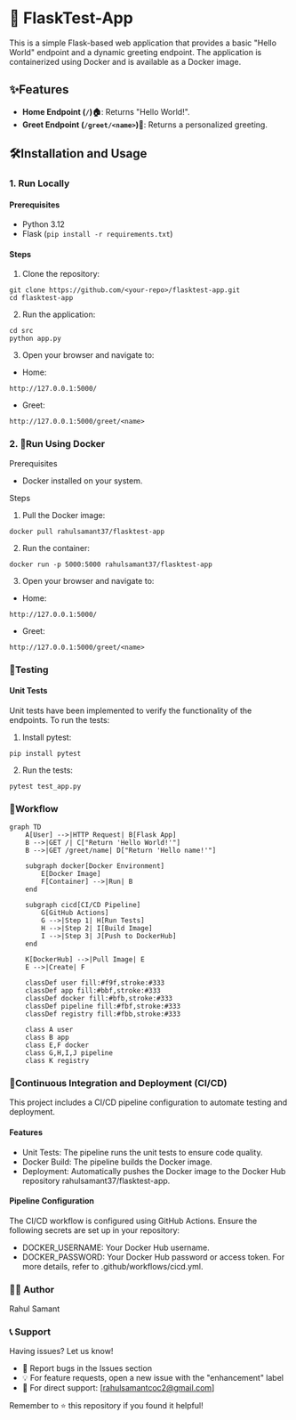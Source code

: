 # 🚀 FlaskTest-App

This is a simple Flask-based web application that provides a basic "Hello World" endpoint and a dynamic greeting endpoint. The application is containerized using Docker and is available as a Docker image.



## ✨Features

- **Home Endpoint (`/`)🏠**: Returns "Hello World!".
- **Greet Endpoint (`/greet/<name>`)👋**: Returns a personalized greeting.



## 🛠️Installation and Usage

### 1. Run Locally

#### Prerequisites
- Python 3.12
- Flask (`pip install -r requirements.txt`)

#### Steps
1. Clone the repository:
```
git clone https://github.com/<your-repo>/flasktest-app.git
cd flasktest-app
```
2. Run the application:
```
cd src
python app.py
```
3. Open your browser and navigate to:
- Home:
```
http://127.0.0.1:5000/
```
- Greet:
```
http://127.0.0.1:5000/greet/<name>
```
### 2. 🐳Run Using Docker
Prerequisites
- Docker installed on your system.

Steps
1. Pull the Docker image:
```
docker pull rahulsamant37/flasktest-app
```
2. Run the container:
```
docker run -p 5000:5000 rahulsamant37/flasktest-app
```
3. Open your browser and navigate to:
- Home:
```
http://127.0.0.1:5000/
```
- Greet:
```
http://127.0.0.1:5000/greet/<name>
```
### 🧪Testing
#### Unit Tests
Unit tests have been implemented to verify the functionality of the endpoints. To run the tests:

1. Install pytest:
```
pip install pytest
```
2. Run the tests:
```
pytest test_app.py
```
### 🔄Workflow

```mermaid
graph TD
    A[User] -->|HTTP Request| B[Flask App]
    B -->|GET /| C["Return 'Hello World!'"]
    B -->|GET /greet/name| D["Return 'Hello name!'"]
    
    subgraph docker[Docker Environment]
        E[Docker Image]
        F[Container] -->|Run| B
    end
    
    subgraph cicd[CI/CD Pipeline]
        G[GitHub Actions]
        G -->|Step 1| H[Run Tests]
        H -->|Step 2| I[Build Image]
        I -->|Step 3| J[Push to DockerHub]
    end
    
    K[DockerHub] -->|Pull Image| E
    E -->|Create| F

    classDef user fill:#f9f,stroke:#333
    classDef app fill:#bbf,stroke:#333
    classDef docker fill:#bfb,stroke:#333
    classDef pipeline fill:#fbf,stroke:#333
    classDef registry fill:#fbb,stroke:#333

    class A user
    class B app
    class E,F docker
    class G,H,I,J pipeline
    class K registry
```

### 🚂Continuous Integration and Deployment (CI/CD)
This project includes a CI/CD pipeline configuration to automate testing and deployment.

#### Features
- Unit Tests: The pipeline runs the unit tests to ensure code quality.
- Docker Build: The pipeline builds the Docker image.
- Deployment: Automatically pushes the Docker image to the Docker Hub repository rahulsamant37/flasktest-app.
#### Pipeline Configuration
The CI/CD workflow is configured using GitHub Actions. Ensure the following secrets are set up in your repository:

- DOCKER_USERNAME: Your Docker Hub username.
- DOCKER_PASSWORD: Your Docker Hub password or access token.
For more details, refer to .github/workflows/cicd.yml.

### 👨‍💻  Author
Rahul Samant
### 📞 Support
Having issues? Let us know!

- 🐛 Report bugs in the Issues section
- 💡 For feature requests, open a new issue with the "enhancement" label
- 📧 For direct support: [rahulsamantcoc2@gmail.com]

Remember to ⭐ this repository if you found it helpful!
